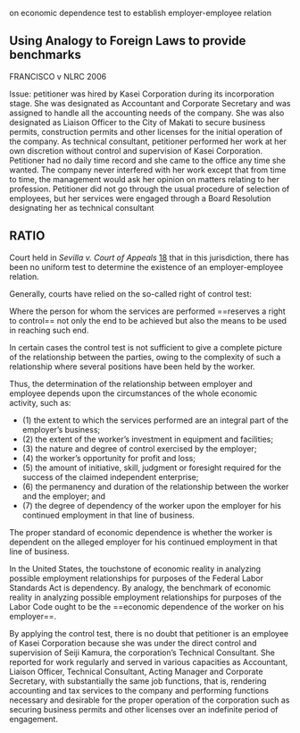 on economic dependence test to establish employer-employee relation
## Using Analogy to Foreign Laws to provide benchmarks


FRANCISCO v NLRC 2006

Issue:
petitioner was hired by Kasei Corporation during its incorporation stage. She was designated as Accountant and Corporate Secretary and was assigned to handle all the accounting needs of the company. She was also designated as Liaison Officer to the City of Makati to secure business permits, construction permits and other licenses for the initial operation of the company. As technical consultant, petitioner performed her work at her own discretion without control and supervision of Kasei Corporation. Petitioner had no daily time record and she came to the office any time she wanted. The company never interfered with her work except that from time to time, the management would ask her opinion on matters relating to her profession. Petitioner did not go through the usual procedure of selection of employees, but her services were engaged through a Board Resolution designating her as technical consultant

## RATIO
Court  held in _Sevilla v. Court of Appeals_ [18](https://lawphil.net/judjuris/juri2006/aug2006/gr_170087_2006.html#fnt18) that in this jurisdiction, there has been no uniform test to determine the existence of an employer-employee relation. 


Generally, courts have relied on the so-called right of control test: 

Where the person for whom the services are performed ==reserves a right to control== not only the end to be achieved but also the means to be used in reaching such end. 

In certain cases the control test is not sufficient to give a complete picture of the relationship between the parties, owing to the complexity of such a relationship where several positions have been held by the worker.

Thus, the determination of the relationship between employer and employee depends upon the circumstances of the whole economic activity, such as:
- (1) the extent to which the services performed are an integral part of the employer’s business; 
- (2) the extent of the worker’s investment in equipment and facilities; 
- (3) the nature and degree of control exercised by the employer; 
- (4) the worker’s opportunity for profit and loss; 
- (5) the amount of initiative, skill, judgment or foresight required for the success of the claimed independent enterprise; 
- (6) the permanency and duration of the relationship between the worker and the employer; and 
- (7) the degree of dependency of the worker upon the employer for his continued employment in that line of business.

The proper standard of economic dependence is whether the worker is dependent on the alleged employer for his continued employment in that line of business. 

In the United States, the touchstone of economic reality in analyzing possible employment relationships for purposes of the Federal Labor Standards Act is dependency. By analogy, the benchmark of economic reality in analyzing possible employment relationships for purposes of the Labor Code ought to be the ==economic dependence of the worker on his employer==.

By applying the control test, there is no doubt that petitioner is an employee of Kasei Corporation because she was under the direct control and supervision of Seiji Kamura, the corporation’s Technical Consultant. She reported for work regularly and served in various capacities as Accountant, Liaison Officer, Technical Consultant, Acting Manager and Corporate Secretary, with substantially the same job functions, that is, rendering accounting and tax services to the company and performing functions necessary and desirable for the proper operation of the corporation such as securing business permits and other licenses over an indefinite period of engagement.